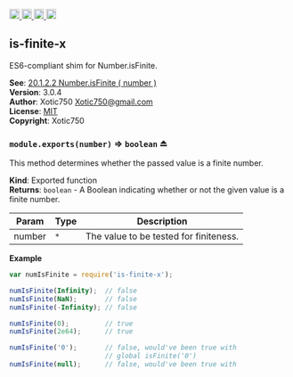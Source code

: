 <a href="https://travis-ci.org/Xotic750/is-finite-x"
   title="Travis status">
<img
   src="https://travis-ci.org/Xotic750/is-finite-x.svg?branch=master"
   alt="Travis status" height="18"/>
</a>
<a href="https://david-dm.org/Xotic750/is-finite-x"
   title="Dependency status">
<img src="https://david-dm.org/Xotic750/is-finite-x.svg"
   alt="Dependency status" height="18"/>
</a>
<a href="https://david-dm.org/Xotic750/is-finite-x#info=devDependencies"
   title="devDependency status">
<img src="https://david-dm.org/Xotic750/is-finite-x/dev-status.svg"
   alt="devDependency status" height="18"/>
</a>
<a href="https://badge.fury.io/js/is-finite-x" title="npm version">
<img src="https://badge.fury.io/js/is-finite-x.svg"
   alt="npm version" height="18"/>
</a>
<a name="module_is-finite-x"></a>

## is-finite-x
ES6-compliant shim for Number.isFinite.

**See**: [20.1.2.2 Number.isFinite ( number )](http://www.ecma-international.org/ecma-262/6.0/#sec-number.isfinite)  
**Version**: 3.0.4  
**Author**: Xotic750 <Xotic750@gmail.com>  
**License**: [MIT](&lt;https://opensource.org/licenses/MIT&gt;)  
**Copyright**: Xotic750  
<a name="exp_module_is-finite-x--module.exports"></a>

### `module.exports(number)` ⇒ <code>boolean</code> ⏏
This method determines whether the passed value is a finite number.

**Kind**: Exported function  
**Returns**: <code>boolean</code> - A Boolean indicating whether or not the given value is a finite number.  

| Param | Type | Description |
| --- | --- | --- |
| number | <code>\*</code> | The value to be tested for finiteness. |

**Example**  
```js
var numIsFinite = require('is-finite-x');

numIsFinite(Infinity);  // false
numIsFinite(NaN);       // false
numIsFinite(-Infinity); // false

numIsFinite(0);         // true
numIsFinite(2e64);      // true

numIsFinite('0');       // false, would've been true with
                        // global isFinite('0')
numIsFinite(null);      // false, would've been true with
```
